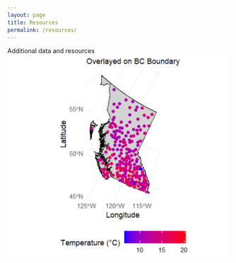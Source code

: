 ```yaml
---
layout: page
title: Resources
permalink: /resources/
---
```

Additional data and resources
![Alt text](/assests/photo1.png)
